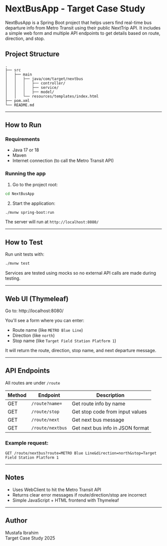 # NextBusApp - Target Case Study

NextBusApp is a Spring Boot project that helps users find real-time bus departure info from Metro Transit using their public NextTrip API. It includes a simple web form and multiple API endpoints to get details based on route, direction, and stop.


## Project Structure

```
.
├── src
│   ├── main
│   │   ├── java/com/target/nextbus
│   │   │   ├── controller/
│   │   │   ├── service/
│   │   │   ├── model/
│   │   └── resources/templates/index.html
├── pom.xml
└── README.md
```

---

## How to Run

### Requirements

- Java 17 or 18
- Maven
- Internet connection (to call the Metro Transit API)

### Running the app

1. Go to the project root:
```bash
cd NextBusApp
```

2. Start the application:
```bash
./mvnw spring-boot:run
```

The server will run at `http://localhost:8080/`

---

## How to Test

Run unit tests with:

```bash
./mvnw test
```

Services are tested using mocks so no external API calls are made during testing.

---

## Web UI (Thymeleaf)

Go to:
http://localhost:8080/

You'll see a form where you can enter:

- Route name (like `METRO Blue Line`)
- Direction (like `north`)
- Stop name (like `Target Field Station Platform 1`)

It will return the route, direction, stop name, and next departure message.

---

## API Endpoints

All routes are under `/route`

| Method | Endpoint        | Description                        |
|--------|------------------|------------------------------------|
| GET    | `/route?name=`   | Get route info by name             |
| GET    | `/route/stop`    | Get stop code from input values    |
| GET    | `/route/next`    | Get next bus message    |
| GET    | `/route/nextbus` | Get next bus info in JSON format   |

### Example request:
```
GET /route/nextbus?route=METRO Blue Line&direction=north&stop=Target Field Station Platform 1
```

---

## Notes

- Uses WebClient to hit the Metro Transit API
- Returns clear error messages if route/direction/stop are incorrect
- Simple JavaScript + HTML frontend with Thymeleaf

---

## Author

Mustafa Ibrahim  
Target Case Study 2025
